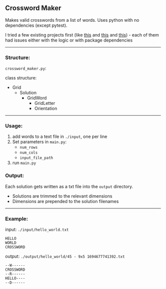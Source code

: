 ## Crossword Maker

Makes valid crosswords from a list of words.  Uses python with no dependencies (except pytest).

I tried a few existing projects first (like [this](https://github.com/riverrun/genxword) and [this](https://pypi.org/project/pycrossword/) and [this](https://codereview.stackexchange.com/questions/231222/python-3-code-to-generate-simple-crossword-puzzles-from-a-list-of-words-anagrams)) - each of them had issues either with the logic or with package dependencies 

---

### Structure: 

`crossword_maker.py`: 

class structure: 

- Grid
  - Solution
    - GridWord
      - GridLetter
      - Orientation

---

### Usage: 

1. add words to a text file in `./input`, one per line
2. Set parameters in `main.py`: 
   - `num_rows`
   - `num_cols`
   - `input_file_path`
3. run `main.py`

### Output: 

Each solution gets written as a txt file into the `output` directory.

- Solutions are trimmed to the relevant dimensions
- Dimensions are prepended to the solution filenames

----

### Example: 

input: `./input/hello_world.txt`

```
HELLO
WORLD
CROSSWORD
```

output: `./output/hello_world/45 - 9x5 1694677741392.txt`

```
--W------
CROSSWORD
--R------
HELLO----
--D------
```
